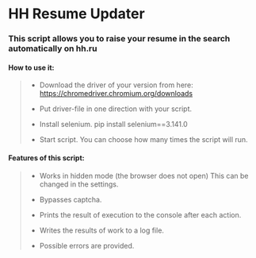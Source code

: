 # HH Resume Updater 
### This script allows you to raise your resume in the search automatically on hh.ru

#### How to use it:

> - Download the driver of your version from here: https://chromedriver.chromium.org/downloads
>
> - Put driver-file in one direction with your script.
>
> - Install selenium. pip install selenium==3.141.0
>
> - Start script. You can choose how many times the script will run.


#### Features of this script:

> - Works in hidden mode (the browser does not open) This can be changed in the settings.
> 
> - Bypasses captcha.
> 
> - Prints the result of execution to the console after each action.
>
> - Writes the results of work to a log file.
>
> - Possible errors are provided.
